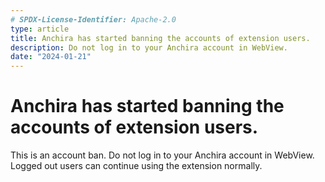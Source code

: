 ```yaml
---
# SPDX-License-Identifier: Apache-2.0
type: article
title: Anchira has started banning the accounts of extension users.
description: Do not log in to your Anchira account in WebView.
date: "2024-01-21"
---
```


# Anchira has started banning the accounts of extension users.
This is an account ban. Do not log in to your Anchira account in WebView.
Logged out users can continue using the extension normally.
